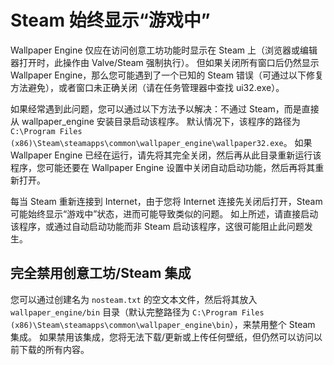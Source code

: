 # Steam 始终显示“游戏中”
Wallpaper Engine 仅应在访问创意工坊功能时显示在 Steam 上（浏览器或编辑器打开时，此操作由 Valve/Steam 强制执行）。 但如果关闭所有窗口后仍然显示 Wallpaper Engine，那么您可能遇到了一个已知的 Steam 错误（可通过以下修复方法避免），或者窗口未正确关闭（请在任务管理器中查找 ui32.exe）。

如果经常遇到此问题，您可以通过以下方法予以解决：不通过 Steam，而是直接从 wallpaper_engine 安装目录启动该程序。 默认情况下，该程序的路径为 `C:\Program Files (x86)\Steam\steamapps\common\wallpaper_engine\wallpaper32.exe`。 如果 Wallpaper Engine 已经在运行，请先将其完全关闭，然后再从此目录重新运行该程序，您可能还要在 Wallpaper Engine 设置中关闭自动启动功能，然后再将其重新打开。

每当 Steam 重新连接到 Internet，由于您将 Internet 连接先关闭后打开，Steam 可能始终显示“游戏中”状态，进而可能导致类似的问题。 如上所述，请直接启动该程序，或通过自动启动功能而非 Steam 启动该程序，这很可能阻止此问题发生。

## 完全禁用创意工坊/Steam 集成
您可以通过创建名为 `nosteam.txt` 的空文本文件，然后将其放入 `wallpaper_engine/bin` 目录（默认完整路径为 `C:\Program Files (x86)\Steam\steamapps\common\wallpaper_engine\bin`），来禁用整个 Steam 集成。 如果禁用该集成，您将无法下载/更新或上传任何壁纸，但仍然可以访问以前下载的所有内容。 